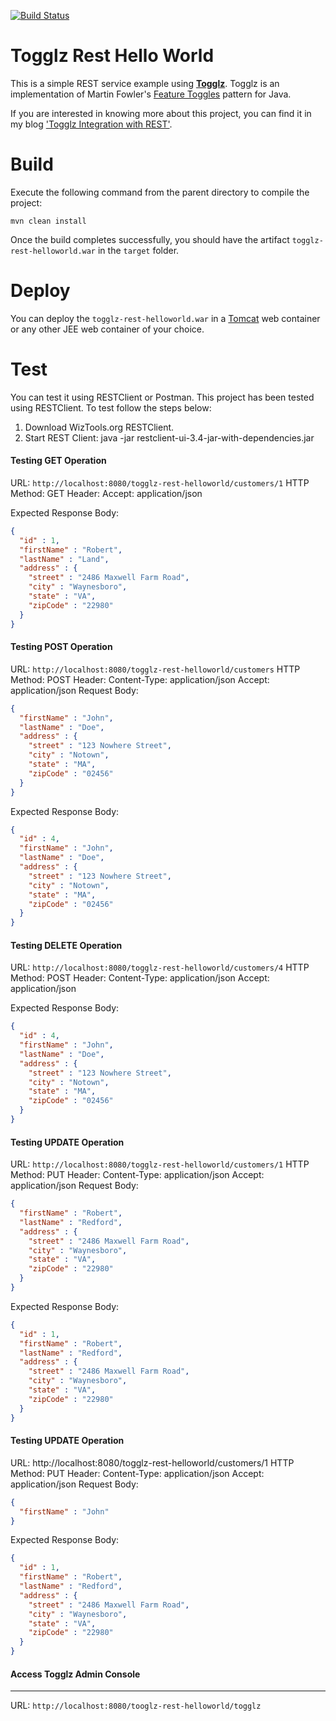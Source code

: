 [![Build Status][travis-badge]][travis-badge-url]

Togglz Rest Hello World
===================
This is a simple REST service example using [**Togglz**](https://www.togglz.org/). 
Togglz is an implementation of Martin Fowler's 
 [Feature Toggles](http://martinfowler.com/bliki/FeatureToggle.html) pattern for Java.
 
If you are interested in knowing more about this project, you can find it in my blog 
['Togglz Integration with REST'](https://indrabasak.wordpress.com/2016/04/01/togglz-integration-with-rest/). 

# Build
Execute the following command from the parent directory to compile the project:

```
mvn clean install
```
Once the build completes successfully, you should have the artifact `togglz-rest-helloworld.war` in the `target` folder.

# Deploy
You can deploy the `togglz-rest-helloworld.war` in a [Tomcat](http://tomcat.apache.org/) web container or any other JEE web 
container of your choice.

# Test
You can test it using RESTClient or Postman. This project has been tested using RESTClient. 
To test follow the steps below:

1. Download WizTools.org RESTClient.
2. Start REST Client: java -jar restclient-ui-3.4-jar-with-dependencies.jar

#### Testing GET Operation
URL: `http://localhost:8080/togglz-rest-helloworld/customers/1`
HTTP Method: GET
Header: Accept: application/json

Expected Response Body:
```json
{
  "id" : 1,
  "firstName" : "Robert",
  "lastName" : "Land",
  "address" : {
    "street" : "2486 Maxwell Farm Road",
    "city" : "Waynesboro",
    "state" : "VA",
    "zipCode" : "22980"
  }
}
```

#### Testing POST Operation
URL: `http://localhost:8080/togglz-rest-helloworld/customers`
HTTP Method: POST
Header: 
Content-Type: application/json
Accept: application/json
Request Body:
```json
{
  "firstName" : "John",
  "lastName" : "Doe",
  "address" : {
    "street" : "123 Nowhere Street",
    "city" : "Notown",
    "state" : "MA",
    "zipCode" : "02456"
  }
}
```

Expected Response Body:
```json
{
  "id" : 4,
  "firstName" : "John",
  "lastName" : "Doe",
  "address" : {
    "street" : "123 Nowhere Street",
    "city" : "Notown",
    "state" : "MA",
    "zipCode" : "02456"
  }
}
```

#### Testing DELETE Operation
URL: `http://localhost:8080/togglz-rest-helloworld/customers/4`
HTTP Method: POST
Header: 
Content-Type: application/json
Accept: application/json

Expected Response Body:
```json
{
  "id" : 4,
  "firstName" : "John",
  "lastName" : "Doe",
  "address" : {
    "street" : "123 Nowhere Street",
    "city" : "Notown",
    "state" : "MA",
    "zipCode" : "02456"
  }
}
```

#### Testing UPDATE Operation
URL: `http://localhost:8080/togglz-rest-helloworld/customers/1`
HTTP Method: PUT
Header: 
Content-Type: application/json
Accept: application/json
Request Body:
```json
{
  "firstName" : "Robert",
  "lastName" : "Redford",
  "address" : {
    "street" : "2486 Maxwell Farm Road",
    "city" : "Waynesboro",
    "state" : "VA",
    "zipCode" : "22980"
  }
}
```

Expected Response Body:
```json
{
  "id" : 1,
  "firstName" : "Robert",
  "lastName" : "Redford",
  "address" : {
    "street" : "2486 Maxwell Farm Road",
    "city" : "Waynesboro",
    "state" : "VA",
    "zipCode" : "22980"
  }
}
```

#### Testing UPDATE Operation
URL: http://localhost:8080/togglz-rest-helloworld/customers/1
HTTP Method: PUT
Header: 
Content-Type: application/json
Accept: application/json
Request Body:
```json
{
  "firstName" : "John"
}
```

Expected Response Body:
```json
{
  "id" : 1,
  "firstName" : "Robert",
  "lastName" : "Redford",
  "address" : {
    "street" : "2486 Maxwell Farm Road",
    "city" : "Waynesboro",
    "state" : "VA",
    "zipCode" : "22980"
  }
}
```

#### Access Togglz Admin Console
*****************************************
URL: `http://localhost:8080/tooglz-rest-helloworld/togglz`


[travis-badge]: https://travis-ci.org/indrabasak/togglz-rest-helloworld.svg?branch=master
[travis-badge-url]: https://travis-ci.org/indrabasak/togglz-rest-helloworld/